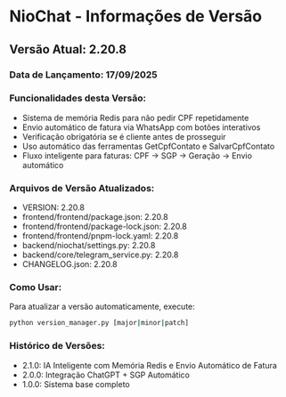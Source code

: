# NioChat - Informações de Versão

## Versão Atual: 2.20.8

### Data de Lançamento: 17/09/2025

### Funcionalidades desta Versão:
- Sistema de memória Redis para não pedir CPF repetidamente
- Envio automático de fatura via WhatsApp com botões interativos
- Verificação obrigatória se é cliente antes de prosseguir
- Uso automático das ferramentas GetCpfContato e SalvarCpfContato
- Fluxo inteligente para faturas: CPF → SGP → Geração → Envio automático

### Arquivos de Versão Atualizados:
- VERSION: 2.20.8
- frontend/frontend/package.json: 2.20.8
- frontend/frontend/package-lock.json: 2.20.8
- frontend/frontend/pnpm-lock.yaml: 2.20.8
- backend/niochat/settings.py: 2.20.8
- backend/core/telegram_service.py: 2.20.8
- CHANGELOG.json: 2.20.8

### Como Usar:
Para atualizar a versão automaticamente, execute:
```bash
python version_manager.py [major|minor|patch]
```

### Histórico de Versões:
- 2.1.0: IA Inteligente com Memória Redis e Envio Automático de Fatura
- 2.0.0: Integração ChatGPT + SGP Automático
- 1.0.0: Sistema base completo
